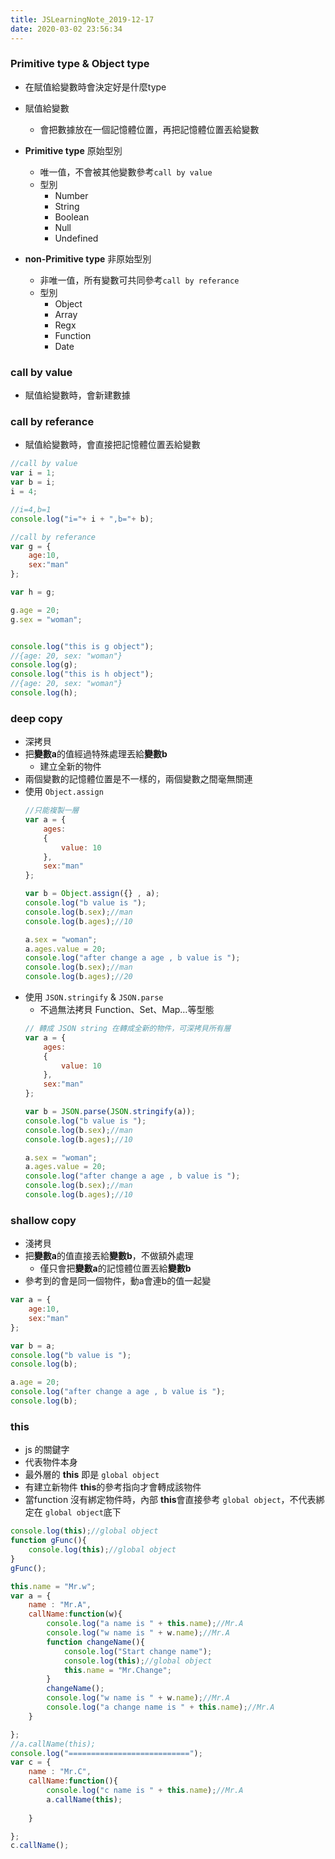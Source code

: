 ```yaml
---
title: JSLearningNote_2019-12-17
date: 2020-03-02 23:56:34
---
```

### Primitive type & Object type
* 在賦值給變數時會決定好是什麼type
* 賦值給變數
    * 會把數據放在一個記憶體位置，再把記憶體位置丟給變數
* **Primitive type** 原始型別
    * 唯一值，不會被其他變數參考`call by value`
    * 型別
        * Number
        * String
        * Boolean
        * Null
        * Undefined

* **non-Primitive type** 非原始型別
    * 非唯一值，所有變數可共同參考`call by referance`
    * 型別
        * Object
        * Array
        * Regx
        * Function
        * Date

### call by value
* 賦值給變數時，會新建數據

### call by referance
* 賦值給變數時，會直接把記憶體位置丟給變數

```js
//call by value
var i = 1;
var b = i;
i = 4;

//i=4,b=1
console.log("i="+ i + ",b="+ b);

//call by referance
var g = {
    age:10,
    sex:"man"
};

var h = g;

g.age = 20;
g.sex = "woman";


console.log("this is g object");
//{age: 20, sex: "woman"}
console.log(g);
console.log("this is h object");
//{age: 20, sex: "woman"}
console.log(h);
```

### deep copy
* 深拷貝
* 把**變數a**的值經過特殊處理丟給**變數b**
    * 建立全新的物件
* 兩個變數的記憶體位置是不一樣的，兩個變數之間毫無關連
* 使用 `Object.assign`
    ```js
    //只能複製一層
    var a = { 
        ages: 
        { 
            value: 10 
        },
        sex:"man"
    };

    var b = Object.assign({} , a);
    console.log("b value is ");
    console.log(b.sex);//man
    console.log(b.ages);//10

    a.sex = "woman";
    a.ages.value = 20;
    console.log("after change a age , b value is ");
    console.log(b.sex);//man
    console.log(b.ages);//20
    ```
* 使用 `JSON.stringify` & `JSON.parse`
    *  不過無法拷貝 Function、Set、Map…等型態
    ```js
    // 轉成 JSON string 在轉成全新的物件，可深拷貝所有層
    var a = { 
        ages: 
        { 
            value: 10 
        },
        sex:"man"
    };

    var b = JSON.parse(JSON.stringify(a));
    console.log("b value is ");
    console.log(b.sex);//man
    console.log(b.ages);//10

    a.sex = "woman";
    a.ages.value = 20;
    console.log("after change a age , b value is ");
    console.log(b.sex);//man
    console.log(b.ages);//10
    ```

### shallow copy
* 淺拷貝
* 把**變數a**的值直接丟給**變數b**，不做額外處理
    * 僅只會把**變數a**的記憶體位置丟給**變數b**
* 參考到的會是同一個物件，動a會連b的值一起變
```js
var a = {
    age:10,
    sex:"man"
};

var b = a;
console.log("b value is ");
console.log(b);

a.age = 20;
console.log("after change a age , b value is ");
console.log(b);
```

### this
* js 的關鍵字
* 代表物件本身
* 最外層的 **this** 即是 `global object`
* 有建立新物件 **this**的參考指向才會轉成該物件
* 當function 沒有綁定物件時，內部 **this**會直接參考 `global object`，不代表綁定在 `global object`底下
```js
console.log(this);//global object
function gFunc(){
    console.log(this);//global object
}
gFunc();

this.name = "Mr.w";
var a = {
    name : "Mr.A",
    callName:function(w){
        console.log("a name is " + this.name);//Mr.A
        console.log("w name is " + w.name);//Mr.A
        function changeName(){
            console.log("Start change name");
            console.log(this);//global object
            this.name = "Mr.Change";
        }
        changeName();
        console.log("w name is " + w.name);//Mr.A
        console.log("a change name is " + this.name);//Mr.A
    }

};
//a.callName(this);
console.log("===========================");
var c = {
    name : "Mr.C",
    callName:function(){
        console.log("c name is " + this.name);//Mr.A
        a.callName(this);
        
    }

};
c.callName();
```